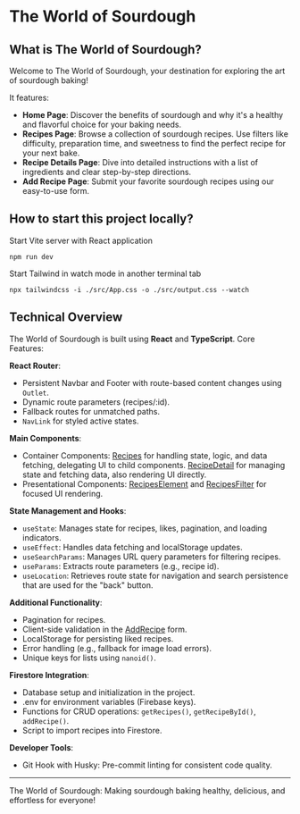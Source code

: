# The World of Sourdough

## What is The World of Sourdough?

Welcome to The World of Sourdough, your destination for exploring the art of sourdough baking!

It features:
- **Home Page**: Discover the benefits of sourdough and why it's a healthy and flavorful choice for your baking needs.
- **Recipes Page**: Browse a collection of sourdough recipes. Use filters like difficulty, preparation time, and sweetness to find the perfect recipe for your next bake.
- **Recipe Details Page**: Dive into detailed instructions with a list of ingredients and clear step-by-step directions.
- **Add Recipe Page**: Submit your favorite sourdough recipes using our easy-to-use form.

## How to start this project locally?
Start Vite server with React application
```shell
npm run dev
```

Start Tailwind in watch mode in another terminal tab
```shell
npx tailwindcss -i ./src/App.css -o ./src/output.css --watch
```

## Technical Overview

The World of Sourdough is built using **React** and **TypeScript**.
Core Features:

**React Router**:
- Persistent Navbar and Footer with route-based content changes using `Outlet`.
- Dynamic route parameters (recipes/:id).
- Fallback routes for unmatched paths.
- `NavLink` for styled active states.

**Main Components**:
- Container Components: [Recipes](./src/pages/Recipes/Recipes.tsx) for handling state, logic, and data fetching, delegating UI to child components. [RecipeDetail](./src/pages/Recipes/RecipeDetail.tsx) for managing state and fetching data, also rendering UI directly.
- Presentational Components: [RecipesElement](./src/pages/Recipes/RecipesElement.tsx) and [RecipesFilter](./src/pages/Recipes/RecipesFilter.tsx) for focused UI rendering.

**State Management and Hooks**:
- `useState`: Manages state for recipes, likes, pagination, and loading indicators.
- `useEffect`: Handles data fetching and localStorage updates.
- `useSearchParams`: Manages URL query parameters for filtering recipes.
- `useParams`: Extracts route parameters (e.g., recipe id).
- `useLocation`: Retrieves route state for navigation and search persistence that are used for the "back" button.

**Additional Functionality**:
- Pagination for recipes.
- Client-side validation in the [AddRecipe](./src/pages/AddRecipe.tsx) form.
- LocalStorage for persisting liked recipes.
- Error handling (e.g., fallback for image load errors).
- Unique keys for lists using `nanoid()`.

**Firestore Integration**:
- Database setup and initialization in the project.
- .env for environment variables (Firebase keys).
- Functions for CRUD operations: `getRecipes()`, `getRecipeById()`, `addRecipe()`.
- Script to import recipes into Firestore.

**Developer Tools**:
- Git Hook with Husky: Pre-commit linting for consistent code quality.

---

The World of Sourdough: Making sourdough baking healthy, delicious, and effortless for everyone!
